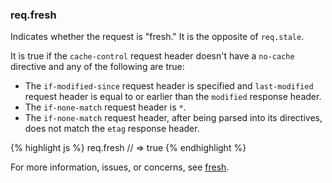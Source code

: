 <!---
 Copyright (c) 2016 StrongLoop, IBM, and Express Contributors
 License: MIT
-->

<h3 id='req.fresh'>req.fresh</h3>

Indicates whether the request is "fresh."  It is the opposite of `req.stale`.

It is true if the `cache-control` request header doesn't have a `no-cache` directive and any
of the following are true:

* The `if-modified-since` request header is specified  and `last-modified` request header is equal to or earlier than the `modified` response header.
* The `if-none-match` request header is `*`.
* The `if-none-match` request header, after being parsed into its directives, does not
match the `etag` response header.

{% highlight js %}
req.fresh
// => true
{% endhighlight %}

For more information, issues, or concerns, see [fresh](https://github.com/jshttp/fresh).

